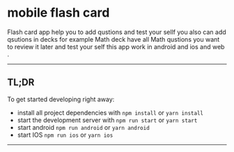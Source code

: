 # mobile flash card 

Flash card app help you to add qustions and test your sellf 
you also can add qsutions in decks
for example Math deck have all Math qustions you want to review it later 
and test your self 
this app work in android and ios and web .
____________________

## TL;DR 

To get started developing right away:

* install all project dependencies with `npm install` or `yarn install`
* start the development server with `npm run start` or `yarn start`
* start android `npm run android` or `yarn android` 
* start IOS  `npm run ios` or `yarn ios`  

_________________